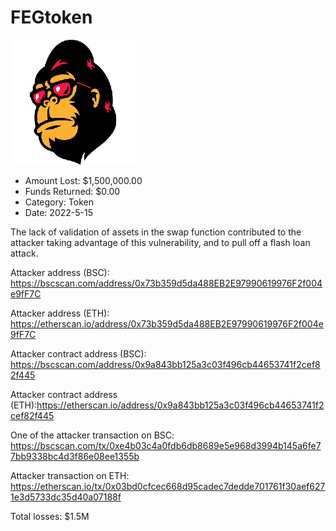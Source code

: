 # FEGtoken
![FEGtoken](/rektimages/FEGtoken.png)
- Amount Lost: $1,500,000.00
- Funds Returned: $0.00
- Category: Token
- Date: 2022-5-15

The lack of validation of assets in the swap function contributed to the attacker taking advantage of this vulnerability, and to pull off a flash loan attack.  
  
Attacker address (BSC): https://bscscan.com/address/0x73b359d5da488EB2E97990619976F2f004e9fF7C

Attacker address (ETH): https://etherscan.io/address/0x73b359d5da488EB2E97990619976F2f004e9fF7C

Attacker contract address (BSC): https://bscscan.com/address/0x9a843bb125a3c03f496cb44653741f2cef82f445

Attacker contract address (ETH):https://etherscan.io/address/0x9a843bb125a3c03f496cb44653741f2cef82f445

  


One of the attacker transaction on BSC: https://bscscan.com/tx/0xe4b03c4a0fdb6db8689e5e968d3994b145a6fe77bb9338bc4d3f86e08ee1355b

Attacker transaction on ETH: https://etherscan.io/tx/0x03bd0cfcec668d95cadec7dedde701761f30aef6271e3d5733dc35d40a07188f  
  
Total losses: $1.5M



